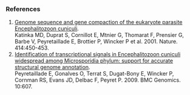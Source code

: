 ### References

1.  [Genome sequence and gene compaction of the eukaryote parasite
    Encephalitozoon
    cuniculi](http://europepmc.org/abstract/MED/11719806).\
    Katinka MD, Duprat S, Cornillot E, Mtnier G, Thomarat F, Prensier G,
    Barbe V, Peyretaillade E, Brottier P, Wincker P et al. 2001. Nature.
    414:450-453.
2.  [Identification of transcriptional signals in Encephalitozoon
    cuniculi widespread among Microsporidia phylum: support for accurate
    structural genome
    annotation](http://europepmc.org/abstract/MED/20003517).\
    Peyretaillade E, Gonalves O, Terrat S, Dugat-Bony E, Wincker P,
    Cornman RS, Evans JD, Delbac F, Peyret P. 2009. BMC Genomics.
    10:607.
